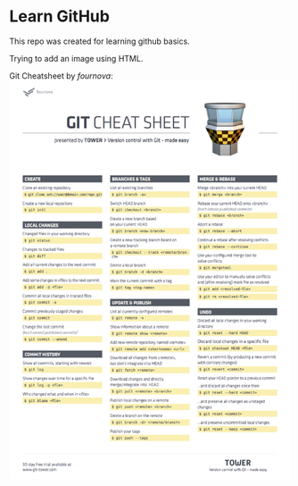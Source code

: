 # Learn GitHub
This repo was created for learning github basics.

Trying to add an image using HTML.

Git Cheatsheet by *fournova*:
![git-cheatsheet](/images/git-cheatsheet.png)

